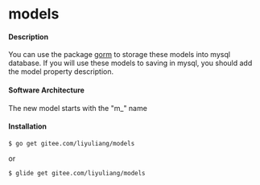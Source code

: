 # models

#### Description
You can use the package [gorm](https://github.com/jinzhu/gorm) to storage these models into mysql database.
If you will use these models to saving in mysql, you should add the model property description.

#### Software Architecture
The new model starts with the "m_" name

#### Installation
```text
$ go get gitee.com/liyuliang/models
```
or
```text
$ glide get gitee.com/liyuliang/models
```